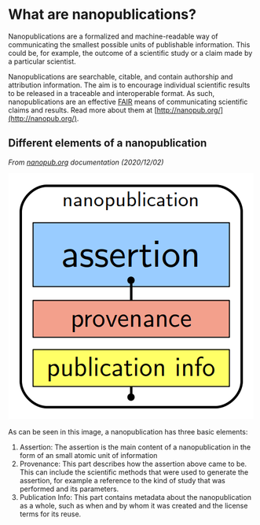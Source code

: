 # What are nanopublications?
Nanopublications are a formalized and machine-readable way of communicating the smallest possible units of publishable information. This could be, for example, the outcome of a scientific study or a claim
made by a particular scientist.

Nanopublications are searchable, citable, and contain authorship and attribution information. The aim is to encourage individual scientific results to be released in a traceable and interoperable format. As such, nanopublications are an effective [FAIR](https://www.go-fair.org/fair-principles/) means of communicating scientific claims and results. Read more about them at [http://nanopub.org/](http://nanopub.org/).

## Different elements of a nanopublication
_From [nanopub.org](http://nanopub.org/wordpress/?page_id=65) documentation (2020/12/02)_

![Schematic representation of a nanopub](../assets/nanopub.png "Schematic representation of a nanopub")

As can be seen in this image, a nanopublication has three basic elements:

1. Assertion: The assertion is the main content of a nanopublication in the form of an small atomic unit of information
2. Provenance: This part describes how the assertion above came to be. This can include the scientific methods that were used to generate the assertion, for example a reference to the kind of study that was performed and its parameters.
3. Publication Info:  This part contains metadata about the nanopublication as a whole, such as when and by whom it was created and the license terms for its reuse.
